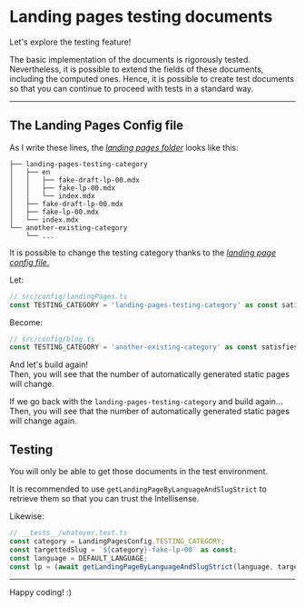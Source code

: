 # Landing pages testing documents

Let's explore the testing feature!

The basic implementation of the documents is rigorously tested. Nevertheless, it is possible to extend the fields of these documents, including the
computed ones. Hence, it is possible to create test documents so that you can continue to proceed with tests in a standard way.

---

## The Landing Pages Config file

As I write these lines, the [_landing pages folder_](/content/landing-pages/) looks like this:

```
├── landing-pages-testing-category
│   ├── en
│   │   ├── fake-draft-lp-00.mdx
│   │   ├── fake-lp-00.mdx
│   │   └── index.mdx
│   ├── fake-draft-lp-00.mdx
│   ├── fake-lp-00.mdx
│   └── index.mdx
└── another-existing-category
    └── ...
```

It is possible to change the testing category thanks to the [_landing page config file_.](/src/config/landingPages.ts)

Let:

```ts
// src/config/landingPages.ts
const TESTING_CATEGORY = 'landing-pages-testing-category' as const satisfies LandingPageCategory;
```

Become:

```ts
// src/config/blog.ts
const TESTING_CATEGORY = 'another-existing-category' as const satisfies LandingPageCategory;
```

And let's build again!  
Then, you will see that the number of automatically generated static pages will change.

If we go back with the `landing-pages-testing-category` and build again...  
Then, you will see that the number of automatically generated static pages will change again.

## Testing

You will only be able to get those documents in the test environment.

It is recommended to use `getLandingPageByLanguageAndSlugStrict` to retrieve them so that you can trust the Intellisense.

Likewise:

```ts
// __tests__/whatever.test.ts
const category = LandingPagesConfig.TESTING_CATEGORY;
const targettedSlug = `${category}-fake-lp-00` as const;
const language = DEFAULT_LANGUAGE;
const lp = (await getLandingPageByLanguageAndSlugStrict(language, targettedSlug)) as LandingPage;
```

---

Happy coding! :)
